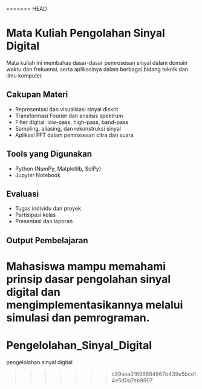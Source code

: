 <<<<<<< HEAD
# Mata Kuliah Pengolahan Sinyal Digital

Mata kuliah ini membahas dasar-dasar pemrosesan sinyal dalam domain waktu dan frekuensi, serta aplikasinya dalam berbagai bidang teknik dan ilmu komputer.

## Cakupan Materi
- Representasi dan visualisasi sinyal diskrit
- Transformasi Fourier dan analisis spektrum
- Filter digital: low-pass, high-pass, band-pass
- Sampling, aliasing, dan rekonstruksi sinyal
- Aplikasi FFT dalam pemrosesan citra dan suara

## Tools yang Digunakan
- Python (NumPy, Matplotlib, SciPy)
- Jupyter Notebook

## Evaluasi
- Tugas individu dan proyek
- Partisipasi kelas
- Presentasi dan laporan

## Output Pembelajaran
Mahasiswa mampu memahami prinsip dasar pengolahan sinyal digital dan mengimplementasikannya melalui simulasi dan pemrograman.
=======
# Pengelolahan_Sinyal_Digital
pengelolahan sinyal digital
>>>>>>> c99aea01698684867b439e5bce14e5d0a7eb9907
